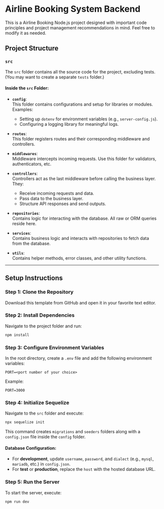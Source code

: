 # Airline Booking System Backend

This is a Airline Booking Node.js project designed with important code principles and project management recommendations in mind. Feel free to modify it as needed.

## Project Structure

### `src`
The `src` folder contains all the source code for the project, excluding tests. (You may want to create a separate `tests` folder.)

#### Inside the `src` Folder:
- **`config`**:  
    This folder contains configurations and setup for libraries or modules.  
    Examples:
    - Setting up `dotenv` for environment variables (e.g., `server-config.js`).
    - Configuring a logging library for meaningful logs.

- **`routes`**:  
    This folder registers routes and their corresponding middleware and controllers.

- **`middlewares`**:  
    Middleware intercepts incoming requests. Use this folder for validators, authenticators, etc.

- **`controllers`**:  
    Controllers act as the last middleware before calling the business layer. They:
    - Receive incoming requests and data.
    - Pass data to the business layer.
    - Structure API responses and send outputs.

- **`repositories`**:  
    Contains logic for interacting with the database. All raw or ORM queries reside here.

- **`services`**:  
    Contains business logic and interacts with repositories to fetch data from the database.

- **`utils`**:  
    Contains helper methods, error classes, and other utility functions.

---

## Setup Instructions

### Step 1: Clone the Repository
Download this template from GitHub and open it in your favorite text editor.

### Step 2: Install Dependencies
Navigate to the project folder and run:
```bash
npm install
```

### Step 3: Configure Environment Variables
In the root directory, create a `.env` file and add the following environment variables:
```env
PORT=<port number of your choice>
```
Example:
```env
PORT=3000
```

### Step 4: Initialize Sequelize
Navigate to the `src` folder and execute:
```bash
npx sequelize init
```
This command creates `migrations` and `seeders` folders along with a `config.json` file inside the `config` folder.

#### Database Configuration:
- For **development**, update `username`, `password`, and `dialect` (e.g., `mysql`, `mariadb`, etc.) in `config.json`.
- For **test** or **production**, replace the `host` with the hosted database URL.

### Step 5: Run the Server
To start the server, execute:
```bash
npm run dev
```
